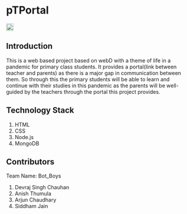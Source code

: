 # pTPortal

<a href="https://hack36.com"> <img src="http://bit.ly/BuiltAtHack36" height=20px> </a>

## Introduction
This is a web based project based on webD with a theme of life in a pandemic for primary class students. It provides a portal(link between teacher and parents) as there is a major gap in communication between them. So through this the primary students will be able to learn and continue with their studies in this pandemic as the parents will be well-guided by the teachers through the portal this project provides.

## Technology Stack
1. HTML
2. CSS
3. Node.js
4. MongoDB

## Contributors

Team Name: Bot_Boys

1. Devraj Singh Chauhan
2. Anish Thumula
3. Arjun Chaudhary
4. Siddham Jain
